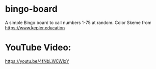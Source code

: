 # bingo-board
 A simple Bingo board to call numbers 1-75 at random. Color Skeme from https://www.kepler.education

# YouTube Video:
 https://youtu.be/4fNbLW0WlxY
